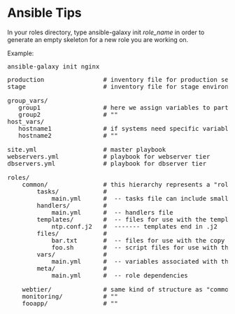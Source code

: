 # Ansible Tips #
In your roles directory, type ansible-galaxy init <em>role_name</em> in order to generate an empty skeleton for a new role you are working on.

Example:
<pre>
ansible-galaxy init nginx
</pre>

<pre>
production                # inventory file for production servers
stage                     # inventory file for stage environment

group_vars/
   group1                 # here we assign variables to particular groups
   group2                 # ""
host_vars/
   hostname1              # if systems need specific variables, put them here
   hostname2              # ""

site.yml                  # master playbook
webservers.yml            # playbook for webserver tier
dbservers.yml             # playbook for dbserver tier

roles/
    common/               # this hierarchy represents a "role"
        tasks/            #
            main.yml      #  -- tasks file can include smaller files if warranted
        handlers/         #
            main.yml      #  -- handlers file
        templates/        #  -- files for use with the template resource
            ntp.conf.j2   #  ------- templates end in .j2
        files/            #
            bar.txt       #  -- files for use with the copy resource
            foo.sh        #  -- script files for use with the script resource
        vars/             #
            main.yml      #  -- variables associated with this role
        meta/             #
            main.yml      #  -- role dependencies

    webtier/              # same kind of structure as "common" was above, done for the webtier role
    monitoring/           # ""
    fooapp/               # ""
</pre>

